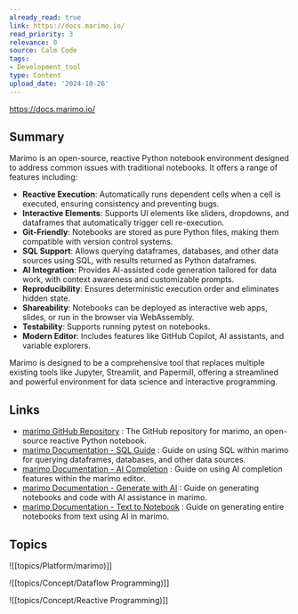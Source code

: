```yaml
---
already_read: true
link: https://docs.marimo.io/
read_priority: 3
relevance: 0
source: Calm Code
tags:
- Development_tool
type: Content
upload_date: '2024-10-26'
---
```


https://docs.marimo.io/
## Summary

Marimo is an open-source, reactive Python notebook environment designed to address common issues with traditional notebooks. It offers a range of features including:

- **Reactive Execution**: Automatically runs dependent cells when a cell is executed, ensuring consistency and preventing bugs.
- **Interactive Elements**: Supports UI elements like sliders, dropdowns, and dataframes that automatically trigger cell re-execution.
- **Git-Friendly**: Notebooks are stored as pure Python files, making them compatible with version control systems.
- **SQL Support**: Allows querying dataframes, databases, and other data sources using SQL, with results returned as Python dataframes.
- **AI Integration**: Provides AI-assisted code generation tailored for data work, with context awareness and customizable prompts.
- **Reproducibility**: Ensures deterministic execution order and eliminates hidden state.
- **Shareability**: Notebooks can be deployed as interactive web apps, slides, or run in the browser via WebAssembly.
- **Testability**: Supports running pytest on notebooks.
- **Modern Editor**: Includes features like GitHub Copilot, AI assistants, and variable explorers.

Marimo is designed to be a comprehensive tool that replaces multiple existing tools like Jupyter, Streamlit, and Papermill, offering a streamlined and powerful environment for data science and interactive programming.
## Links

- [marimo GitHub Repository](https://github.com/marimo-team/marimo) : The GitHub repository for marimo, an open-source reactive Python notebook.
- [marimo Documentation - SQL Guide](https://docs.marimo.io/guides/working_with_data/sql.html) : Guide on using SQL within marimo for querying dataframes, databases, and other data sources.
- [marimo Documentation - AI Completion](https://docs.marimo.io/guides/editor_features/ai_completion/) : Guide on using AI completion features within the marimo editor.
- [marimo Documentation - Generate with AI](https://docs.marimo.io/guides/generate_with_ai/) : Guide on generating notebooks and code with AI assistance in marimo.
- [marimo Documentation - Text to Notebook](https://docs.marimo.io/guides/generate_with_ai/text_to_notebook/) : Guide on generating entire notebooks from text using AI in marimo.

## Topics

![[topics/Platform/marimo)]]

![[topics/Concept/Dataflow Programming)]]

![[topics/Concept/Reactive Programming)]]